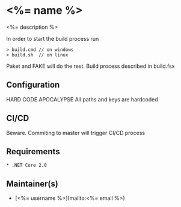 # <%= name %>

<%= description %>

In order to start the build process run

    > build.cmd // on windows
    > build.sh  // on linux

Paket and FAKE will do the rest. 
Build process described in build.fsx

## Configuration

HARD CODE APOCALYPSE
All paths and keys are hardcoded

## CI/CD

Beware. Commiting to master will trigger CI/CD process

## Requirements

    * .NET Core 2.0

## Maintainer(s)

- [<%= username %>](mailto:<%= email %>)

